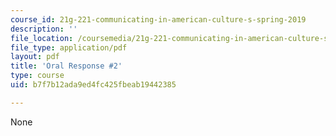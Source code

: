 ```yaml
---
course_id: 21g-221-communicating-in-american-culture-s-spring-2019
description: ''
file_location: /coursemedia/21g-221-communicating-in-american-culture-s-spring-2019/b7f7b12ada9ed4fc425fbeab19442385_MIT21G_221S19_oral2.pdf
file_type: application/pdf
layout: pdf
title: 'Oral Response #2'
type: course
uid: b7f7b12ada9ed4fc425fbeab19442385

---
```

None